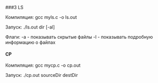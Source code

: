 ###3 LS

Компиляция: gcc myls.c -o ls.out

Запуск: ./ls.out dir [-al]

Флаги:
	-a - показывать скрытые файлы
	-l - показывать подробную информацию о файлах

#### CP

Компиляция: gcc mycp.c -o cp.out

Запуск: ./cp.out sourceDir destDir
